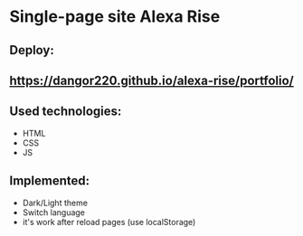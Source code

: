 # Single-page site Alexa Rise

## Deploy:
## https://dangor220.github.io/alexa-rise/portfolio/


## Used technologies:

* HTML
* CSS
* JS


## Implemented:

* Dark/Light theme
* Switch language
* it's work after reload pages (use localStorage)
